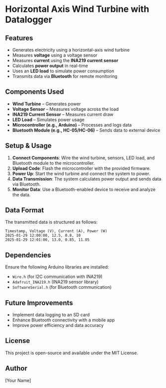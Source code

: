 # Horizontal Axis Wind Turbine with Datalogger

## Features
- Generates electricity using a horizontal-axis wind turbine
- Measures **voltage** using a voltage sensor
- Measures **current** using the **INA219 current sensor**
- Calculates **power output** in real-time
- Uses an **LED load** to simulate power consumption
- Transmits data via **Bluetooth** for remote monitoring

## Components Used
- **Wind Turbine** – Generates power
- **Voltage Sensor** – Measures voltage across the load
- **INA219 Current Sensor** – Measures current draw
- **LED Load** – Simulates power usage
- **Microcontroller (e.g., Arduino)** – Processes and logs data
- **Bluetooth Module (e.g., HC-05/HC-06)** – Sends data to external device

## Setup & Usage
1. **Connect Components**: Wire the wind turbine, sensors, LED load, and Bluetooth module to the microcontroller.
2. **Upload Code**: Flash the microcontroller with the provided firmware.
3. **Power Up**: Start the wind turbine and connect the system to power.
4. **Data Transmission**: The system calculates power output and sends data via Bluetooth.
5. **Monitor Data**: Use a Bluetooth-enabled device to receive and analyze the data.

## Data Format
The transmitted data is structured as follows:
```
Timestamp, Voltage (V), Current (A), Power (W)
2025-01-29 12:00:00, 12.5, 0.8, 10
2025-01-29 12:01:00, 13.0, 0.85, 11.05
```

## Dependencies
Ensure the following Arduino libraries are installed:
- `Wire.h` (for I2C communication with INA219)
- `Adafruit_INA219.h` (INA219 sensor library)
- `SoftwareSerial.h` (for Bluetooth communication)

## Future Improvements
- Implement data logging to an SD card
- Enhance Bluetooth connectivity with a mobile app
- Improve power efficiency and data accuracy

## License
This project is open-source and available under the MIT License.

## Author
[Your Name]

